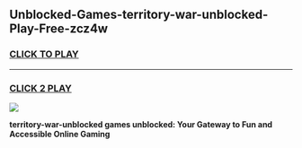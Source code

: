 
## Unblocked-Games-territory-war-unblocked-Play-Free-zcz4w
<h3>
<a href="https://premium76.site?title=territory-war-unblocked&ref=12A">CLICK TO PLAY</a></h3>
<hr>

<h3>
<a href="https://premium76.site?title=territory-war-unblocked&ref=12A">CLICK 2 PLAY</a>
  
</h3>

<a href="https://premium76.site?title=territory-war-unblocked&ref=12A"><img src="https://clearcache.store/games.png"></a>


**territory-war-unblocked games unblocked: Your Gateway to Fun and Accessible Online Gaming**
